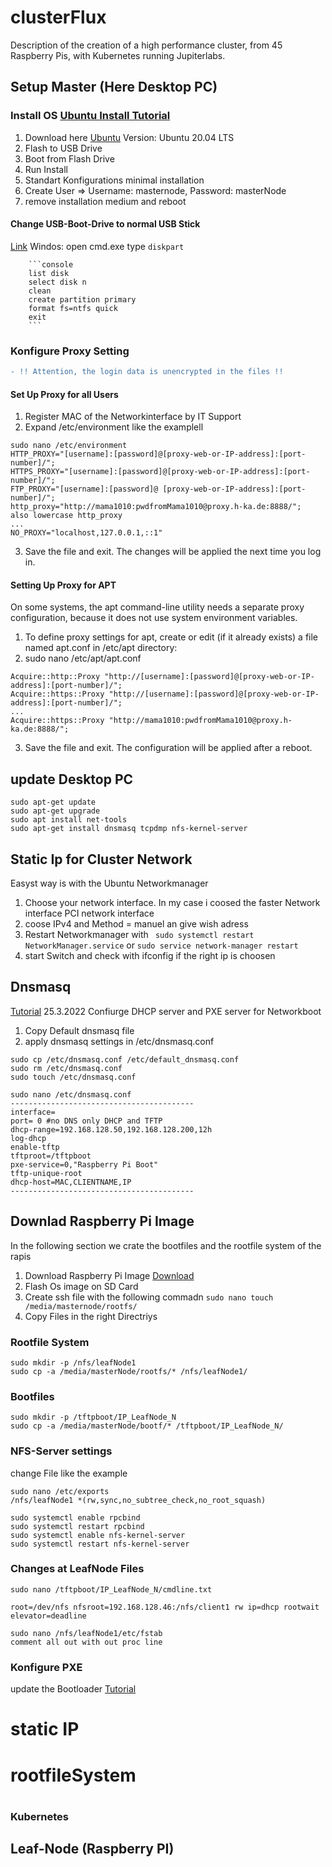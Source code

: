 # clusterFlux
Description of the creation of a high performance cluster, from 45 Raspberry Pis, with Kubernetes running Jupiterlabs.

## Setup Master (Here Desktop PC)
### Install OS [Ubuntu Install Tutorial](https://ubuntu.com/tutorials/install-ubuntu-desktop#1-overview)
1. Download here [Ubuntu](https://ubuntu.com/download/desktop) Version: Ubuntu 20.04 LTS
2. Flash to USB Drive
3. Boot from Flash Drive
4. Run Install
5. Standart Konfigurations minimal installation
6. Create User => Username: masternode, Password: masterNode
7. remove installation medium and reboot

#### Change USB-Boot-Drive to normal USB Stick

[Link](https://www.diskpart.com/articles/unboot-usb-1984.html)
Windos: open cmd.exe type ``` diskpart ```
 
        ```console
        list disk
        select disk n 
        clean
        create partition primary
        format fs=ntfs quick
        exit
        ```



### Konfigure Proxy Setting
```diff
- !! Attention, the login data is unencrypted in the files !!
```
#### Set Up Proxy for all Users
1. Register MAC of the Networkinterface by IT Support
2. Expand /etc/environment like the examplell 
```console
sudo nano /etc/environment
HTTP_PROXY="[username]:[password]@[proxy-web-or-IP-address]:[port-number]/";
HTTPS_PROXY="[username]:[password]@[proxy-web-or-IP-address]:[port-number]/";
FTP_PROXY="[username]:[password]@ [proxy-web-or-IP-address]:[port-number]/";
http_proxy="http://mama1010:pwdfromMama1010@proxy.h-ka.de:8888/";
also lowercase http_proxy
...
NO_PROXY="localhost,127.0.0.1,::1"
```
3. Save the file and exit. The changes will be applied the next time you log in.


#### Setting Up Proxy for APT
On some systems, the apt command-line utility needs a separate proxy configuration, because it does not use system environment variables.

1. To define proxy settings for apt, create or edit (if it already exists) a file named apt.conf in /etc/apt directory:
2. sudo nano /etc/apt/apt.conf
```console
Acquire::http::Proxy "http://[username]:[password]@[proxy-web-or-IP-address]:[port-number]/";
Acquire::https::Proxy "http://[username]:[password]@[proxy-web-or-IP-address]:[port-number]/";
...
Acquire::https::Proxy "http://mama1010:pwdfromMama1010@proxy.h-ka.de:8888/";

```
3. Save the file and exit. The configuration will be applied after a reboot.

## update Desktop PC
```console
sudo apt-get update
sudo apt-get upgrade
sudo apt install net-tools
sudo apt-get install dnsmasq tcpdmp nfs-kernel-server
```

## Static Ip for Cluster Network
 Easyst way is with the Ubuntu Networkmanager
 1. Choose your network interface. In my case i coosed the faster Network interface PCI network interface
 2. coose IPv4 and Method = manuel an give wish adress
 3. Restart Networkmanager with ``` sudo systemctl restart NetworkManager.service``` or ```sudo service network-manager restart```
 4. start Switch and check with ifconfig if the right ip is choosen
 
## Dnsmasq
[Tutorial](https://computingforgeeks.com/insztall-and-configure-dnsmasq-on-ubuntu/)  25.3.2022
Confiurge DHCP server and PXE server for Networkboot
1. Copy Default dnsmasq file 
2. apply dnsmasq settings in /etc/dnsmasq.conf
```
sudo cp /etc/dnsmasq.conf /etc/default_dnsmasq.conf
sudo rm /etc/dnsmasq.conf
sudo touch /etc/dnsmasq.conf

sudo nano /etc/dnsmasq.conf
-----------------------------------------
interface=
port= 0 #no DNS only DHCP and TFTP
dhcp-range=192.168.128.50,192.168.128.200,12h
log-dhcp
enable-tftp
tftproot=/tftpboot
pxe-service=0,"Raspberry Pi Boot"
tftp-unique-root
dhcp-host=MAC,CLIENTNAME,IP
-----------------------------------------
```

## Downlad Raspberry Pi Image

In the following section we crate the bootfiles and the rootfile system of the rapis
1. Download Raspberry Pi Image [Download](https://www.raspberrypi.com/software/operating-systems/)
2. Flash Os image on SD Card
3. Create ssh file with the following commadn ``` sudo nano touch /media/masternode/rootfs/ ```
4. Copy Files in the right Directriys
### Rootfile System
```console
sudo mkdir -p /nfs/leafNode1
sudo cp -a /media/masterNode/rootfs/* /nfs/leafNode1/
```

### Bootfiles
```console
sudo mkdir -p /tftpboot/IP_LeafNode_N
sudo cp -a /media/masterNode/bootf/* /tftpboot/IP_LeafNode_N/
```

### NFS-Server settings
change File like the example

```console
sudo nano /etc/exports
/nfs/leafNode1 *(rw,sync,no_subtree_check,no_root_squash)
```
```console
sudo systemctl enable rpcbind
sudo systemctl restart rpcbind
sudo systemctl enable nfs-kernel-server
sudo systemctl restart nfs-kernel-server
```

### Changes at  LeafNode Files
```console
sudo nano /tftpboot/IP_LeafNode_N/cmdline.txt

root=/dev/nfs nfsroot=192.168.128.46:/nfs/client1 rw ip=dhcp rootwait elevator=deadline
```
```console
sudo nano /nfs/leafNode1/etc/fstab
comment all out with out proc line
```



### Konfigure PXE
update the Bootloader [Tutorial](https://www.raspberry-pi-geek.de/ausgaben/rpg/2018/02/raspi-via-netzwerk-booten/)








# static IP
# rootfileSystem
# 


### Kubernetes

## Leaf-Node (Raspberry PI)



